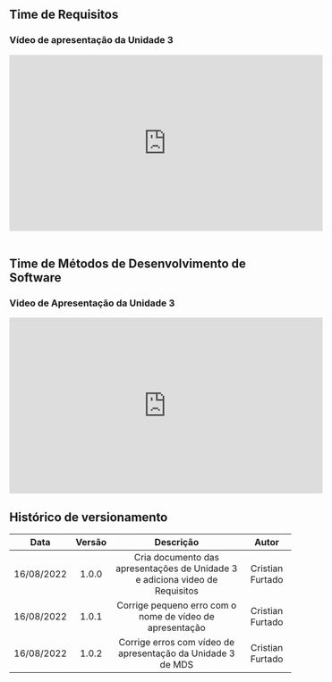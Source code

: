 ## Time de Requisitos 

### Vídeo de apresentação da Unidade 3

<iframe width="560" height="315" src="https://www.youtube.com/embed/JVi8pYrrOnQ" title="YouTube video player" frameborder="0" allow="accelerometer; autoplay; clipboard-write; encrypted-media; gyroscope; picture-in-picture" allowfullscreen></iframe>



<br>
<br>


## Time de Métodos de Desenvolvimento de Software

### Video de Apresentação da Unidade 3

<iframe width="560" height="315" src="https://www.youtube.com/embed/R0P2DzFYM4U" title="YouTube video player" frameborder="0" allow="accelerometer; autoplay; clipboard-write; encrypted-media; gyroscope; picture-in-picture" allowfullscreen></iframe>

## Histórico de versionamento

| Data        | Versão | Descrição | Autor |
| :--------:  | :----: | :-------: | :---: |
| 16/08/2022 | 1.0.0  | Cria documento das apresentações de Unidade 3 e adiciona video de Requisitos | Cristian Furtado |
| 16/08/2022 | 1.0.1  | Corrige pequeno erro com o nome de vídeo de apresentação | Cristian Furtado |
| 16/08/2022 | 1.0.2  | Corrige erros com vídeo de apresentação da Unidade 3 de MDS | Cristian Furtado |